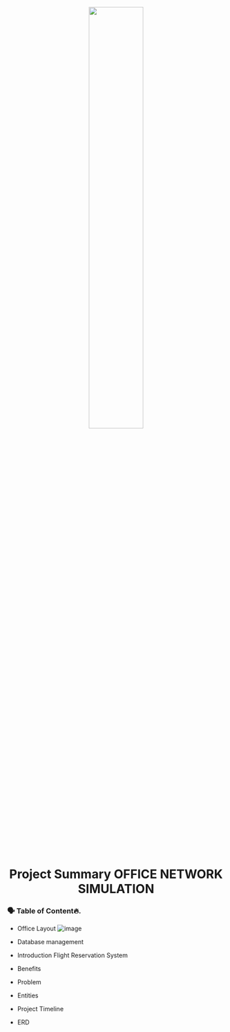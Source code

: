 <p align="center">
        <img src="https://user-images.githubusercontent.com/73386961/197335617-eee907f5-99e4-44e4-ac5a-84cc249da78b.png" width="50%"  >
</p>

<h1 align="center"> Project Summary OFFICE NETWORK SIMULATION</h1>

### 🗣 Table of Content🔥.
- Office Layout
![image](https://user-images.githubusercontent.com/73386961/197335797-dc6f2183-1d9b-4c73-8d60-7a05630a3c1f.png)

- Database management
- Introduction Flight Reservation System
- Benefits
- Problem	
- Entities
- Project Timeline
- ERD


